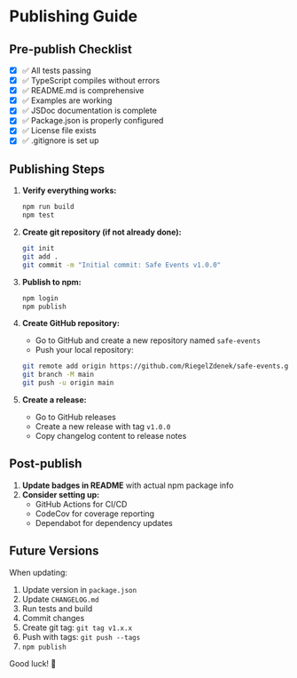 # Publishing Guide

## Pre-publish Checklist

- [x] ✅ All tests passing
- [x] ✅ TypeScript compiles without errors
- [x] ✅ README.md is comprehensive
- [x] ✅ Examples are working
- [x] ✅ JSDoc documentation is complete
- [x] ✅ Package.json is properly configured
- [x] ✅ License file exists
- [x] ✅ .gitignore is set up

## Publishing Steps

1. **Verify everything works:**
   ```bash
   npm run build
   npm test
   ```

2. **Create git repository (if not already done):**
   ```bash
   git init
   git add .
   git commit -m "Initial commit: Safe Events v1.0.0"
   ```

3. **Publish to npm:**
   ```bash
   npm login
   npm publish
   ```

4. **Create GitHub repository:**
   - Go to GitHub and create a new repository named `safe-events`
   - Push your local repository:
   ```bash
   git remote add origin https://github.com/RiegelZdenek/safe-events.git
   git branch -M main
   git push -u origin main
   ```

5. **Create a release:**
   - Go to GitHub releases
   - Create a new release with tag `v1.0.0`
   - Copy changelog content to release notes

## Post-publish

1. **Update badges in README** with actual npm package info
2. **Consider setting up:**
   - GitHub Actions for CI/CD
   - CodeCov for coverage reporting
   - Dependabot for dependency updates

## Future Versions

When updating:
1. Update version in `package.json`
2. Update `CHANGELOG.md`
3. Run tests and build
4. Commit changes
5. Create git tag: `git tag v1.x.x`
6. Push with tags: `git push --tags`
7. `npm publish`

Good luck! 🚀